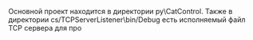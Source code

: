 Основной проект находится в директории py\CatControl.
Также в директории cs/TCPServerListener\bin/Debug есть исполняемый файл TCP сервера для про 
